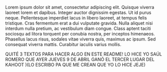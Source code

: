 Lorem ipsum dolor sit amet, consectetur adipiscing elit. Quisque viverra laoreet lorem et dapibus. Integer auctor dignissim egestas. Ut id purus neque. Pellentesque imperdiet lacus in libero laoreet, at tempus felis tristique. Cras fermentum erat a dui vulputate gravida. Nulla aliquet nisi interdum nulla pretium, ac vestibulum diam congue. Class aptent taciti sociosqu ad litora torquent per conubia nostra, per inceptos himenaeos. Phasellus lacus risus, sodales vitae viverra quis, maximus ac ipsum. Sed consequat viverra mattis. Curabitur iaculis varius mollis.

QUITÉ 3 TEXTOS PARA HACER ALGO EN ESTE README! LO HICE YO SAÚL ROMERO QUE AYER JUEVES 9 DE ABRIL GANÓ EL TERCER LUGAR DEL KAHOOT )(LO ESCRIBO PA QUE ME CREAN QUE YO LO HICE JEJE)
